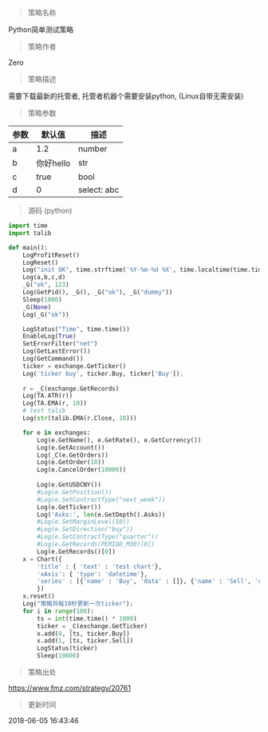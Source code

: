 
> 策略名称

Python简单测试策略

> 策略作者

Zero

> 策略描述

需要下载最新的托管者, 托管者机器个需要安装python, (Linux自带无需安装)

> 策略参数



|参数|默认值|描述|
|----|----|----|
|a|1.2|number|
|b|你好hello|str|
|c|true|bool|
|d|0|select: abc|def|xxx|


> 源码 (python)

``` python
import time
import talib

def main():
    LogProfitReset()
    LogReset()
    Log("init OK", time.strftime('%Y-%m-%d %X', time.localtime(time.time())))
    Log(a,b,c,d)
    _G("ok", 123)
    Log(GetPid(), _G(), _G("ok"), _G("dummy"))
    Sleep(1000)
    _G(None)
    Log(_G("ok"))

    LogStatus("Time", time.time())
    EnableLog(True)
    SetErrorFilter("net")
    Log(GetLastError())
    Log(GetCommand())
    ticker = exchange.GetTicker()
    Log('ticker buy', ticker.Buy, ticker['Buy']);
    
    r = _C(exchange.GetRecords)
    Log(TA.ATR(r))
    Log(TA.EMA(r, 10))
    # test talib
    Log(str(talib.EMA(r.Close, 10)))

    for e in exchanges:
        Log(e.GetName(), e.GetRate(), e.GetCurrency())
        Log(e.GetAccount())
        Log(_C(e.GetOrders))
        Log(e.GetOrder(10))
        Log(e.CancelOrder(10000))
 
        Log(e.GetUSDCNY())
        #Log(e.GetPosition())
        #Log(e.SetContractType("next_week"))
        Log(e.GetTicker())
        Log('Asks:', len(e.GetDepth().Asks))
        #Log(e.SetMarginLevel(10))
        #Log(e.SetDirection("buy"))
        #Log(e.SetContractType("quarter"))
        #Log(e.GetRecords(PERIOD_M30)[0])
        Log(e.GetRecords()[0])
    x = Chart({
        'title' : { 'text' : 'test chart'},
        'xAxis': { 'type': 'datetime'},
        'series' : [{'name' : 'Buy', 'data' : []}, {'name' : 'Sell', 'data' : []}]
        })
    x.reset()
    Log("策略将每10秒更新一次ticker");
    for i in range(100):
        ts = int(time.time() * 1000)
        ticker = _C(exchange.GetTicker)
        x.add(0, [ts, ticker.Buy])
        x.add(1, [ts, ticker.Sell])
        LogStatus(ticker)
        Sleep(10000)
```

> 策略出处

https://www.fmz.com/strategy/20761

> 更新时间

2018-06-05 16:43:46
